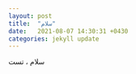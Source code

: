 ```yaml
---
layout: post
title:  "سلام"
date:   2021-08-07 14:30:31 +0430
categories: jekyll update
---
```

سلام ، تست
